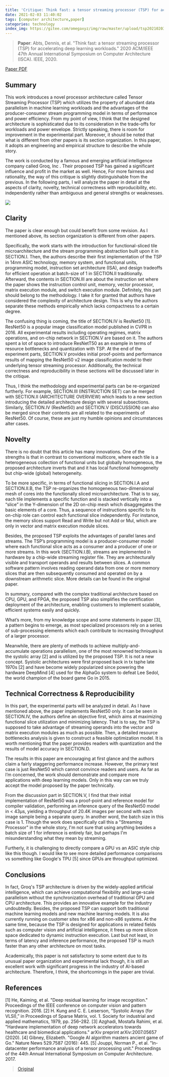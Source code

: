 ```yaml
---
title: 'Critique: Think fast: a tensor streaming processor (TSP) for accelerating deep learning workloads'
date: 2021-02-03 11:40:02
tags: [computer architecture,paper]
categories: technology
index_img: https://gitee.com/omegaxyz/img/raw/master/upload/tsp202102031138.jpg
---
```



> **Paper**: Abts, Dennis, et al. "Think fast: a tensor streaming processor (TSP) for accelerating deep learning workloads." 2020 ACM/IEEE 47th Annual International Symposium on Computer Architecture (ISCA). IEEE, 2020.

[Paper PDF](https://ieeexplore.ieee.org/document/9138986)

## Summary

This work introduces a novel processor architecture called Tensor Streaming Processor (TSP) which utilizes the property of abundant data parallelism in machine learning workloads and the advantages of the producer-consumer stream programming model in terms of performance and power efficiency. From my point of view, I think that the designed architecture is sophisticated due to its consideration in the trade-offs for workloads and power envelope. Strictly speaking, there is room for improvement in the experimental part. Moreover, it should be noted that what is different from other papers is its section organization. In this paper, it adopts an engineering and empirical structure to describe the whole story. 

The work is conducted by a famous and emerging artificial intelligence company called Groq, Inc . Their proposed TSP has gained a significant influence and profit in the market as well. Hence, For more fairness and rationality, the way of this critique is slightly distinguishable from the previous. In the following parts, I will analyze the paper in detail at the aspects of clarity, novelty, technical correctness with reproducibility, etc. independently rather than ambiguous and general strengths or weaknesses.

![](https://gitee.com/omegaxyz/img/raw/master/upload/tsp-one-chip202102031150.jpg)

## Clarity

The paper is clear enough but could benefit from some revision. As I mentioned above, its section organization is different from other papers. 

Specifically, the work starts with the introduction for functional-sliced tile microarchitecture and the stream programming abstraction built upon it in SECTION.I. Then, the authors describe their ﬁrst implementation of the TSP in 14nm ASIC technology, memory system, and functional units, programming model, instruction set architecture (ISA), and design tradeoffs for efﬁcient operation at batch-size of 1 in SECTION.II traditionally. Afterward, the contents in SECTION.III are about the instruction set where the paper shows the instruction control unit, memory, vector processor, matrix execution module, and switch execution module. Definitely, this part should belong to the methodology. I take it for granted that authors have considered the complexity of architecture design. This is why the authors separate these methods empirically which lacks compactness to a certain degree. 

The confusing thing is coming, the title of SECTION.IV is ResNet50 [1]. ResNet50 is a popular image classiﬁcation model published in CVPR in 2016. All experimental results including operating regimes, matrix operations, and on-chip network in SECTION.V are based on it. The authors spent a lot of space to introduce ResNetT50 as an example in terms of resource bottlenecks and quantization with TSP. At the end of the experiment parts, SECTION.V provides initial proof-points and performance results of mapping the ResNet50 v2 image classiﬁcation model to their underlying tensor streaming processor. Additionally, the technical correctness and reproducibility in these sections will be discussed later in the critique.

Thus, I think the methodology and experimental parts can be re-organized furtherly. For example, SECTION.III (INSTRUCTION SET) can be merged with SECTION.II (ARCHITECTURE OVERVIEW) which leads to a new section introducing the detailed architecture design with several subsections. Similarly, SECTION.IV (ResNet50) and SECTION.V (DISCUSSION) can also be merged since their contents are all related to the experiments of ResNet50. Of course, these are just my humble opinions and circumstances alter cases.

## Novelty

There is no doubt that this article has many innovations. One of the strengths is that in contrast to conventional multicore, where each tile is a heterogeneous collection of functional units but globally homogeneous, the proposed architecture inverts that and it has local functional homogeneity but chip-wide (global) heterogeneity.

To be more specific, in terms of functional slicing in SECTION.I.A and SECTION.II.B, the TSP re-organizes the homogeneous two-dimensional mesh of cores into the functionally sliced microarchitecture. That is to say, each tile implements a specific function and is stacked vertically into a “slice” in the Y-dimension of the 2D on-chip mesh which disaggregates the basic elements of a core. Thus, a sequence of instructions specific to its on-chip role can control each functional slice independently. For instance, the memory slices support Read and Write but not Add or Mul, which are only in vector and matrix execution module slices. 

Besides, the proposed TSP exploits the advantages of parallel lanes and streams. The TSP’s programming model is a producer-consumer model where each functional slice acts as a consumer and a producer of one or more streams. In this work (SECTION.I.B), streams are implemented in hardware by a chip-wide streaming register file. They are architecturally visible and transport operands and results between slices. A common software pattern involves reading operand data from one or more memory slices that are then subsequently consumed and operated on by a downstream arithmetic slice. More details can be found in the original paper.

In summary, compared with the complex traditional architecture based on CPU, GPU, and FPGA, the proposed TSP also simplifies the certification deployment of the architecture, enabling customers to implement scalable, efficient systems easily and quickly.

What’s more, from my knowledge scope and some statements in paper [3], a pattern begins to emerge, as most specialized processors rely on a series of sub-processing elements which each contribute to increasing throughput of a larger processor. 

Meanwhile, there are plenty of methods to achieve multiply-and-accumulate operations parallelism, one of the most renowned techniques is the systolic array [2] and is utilized by the proposed TSP. It is not a new concept. Systolic architectures were first proposed back in tx tsphe late 1970s [2] and have become widely popularized since powering the hardware DeepMind [4] used for the AlphaGo system to defeat Lee Sedol, the world champion of the board game Go in 2015. 

## Technical Correctness & Reproducibility

In this part, the experimental parts will be analyzed in detail. As I have mentioned above, the paper implements ResNet50 only. It can be seen in SECTION.IV, the authors define an objective first, which aims at maximizing functional slice utilization and minimizing latency. That is to say, the TSP is supposed to take advantage of streaming operands into the vector and matrix execution modules as much as possible. Then, a detailed resource bottlenecks analysis is given to construct a feasible optimization model. It is worth mentioning that the paper provides readers with quantization and the results of model accuracy in SECTION.D. 

The results in this paper are encouraging at first glance and the authors claim a fairly staggering performance increase. However, the primary test case is just ResNet50 which cannot convince readers and users. As far as I’m concerned, the work should demonstrate and compare more applications with deep learning models. Only in this way can we truly accept the model proposed by the paper technically.

From the discussion part in SECTION.V, I find that their initial implementation of ResNet50 was a proof-point and reference model for compiler validation, performing an inference query of the ResNet50 model in < 43μs, yielding a throughput of 20.4K images per second with each image sample being a separate query. In another word, the batch size in this case is 1. Though the work does specifically call this a "Streaming Processor" in the whole story, I'm not sure that using anything besides a batch size of 1 for inference is entirely fair, but perhaps I'm misunderstanding what they mean by streaming.

Furtherly, it is challenging to directly compare a GPU vs an ASIC style chip like this though. I would like to see more detailed performance comparisons vs something like Google's TPU [5] since GPUs are throughput optimized. 

## Conclusions

In fact, Groq's TSP architecture is driven by the widely-applied artificial intelligence, which can achieve computational flexibility and large-scale parallelism without the synchronization overhead of traditional GPU and CPU architecture. This provides an innovative example for the industry undoubtedly. Besides, the proposed TSP can support both traditional machine learning models and new machine learning models. It is also currently running on customer sites for x86 and non-x86 systems. At the same time, because the TSP is designed for applications in related fields such as computer vision and artificial intelligence, it frees up more silicon space dedicated to dynamic instruction execution. Last but not least, in terms of latency and inference performance, the proposed TSP is much faster than any other architecture on most tasks.

Academically, this paper is not satisfactory to some extent due to its unusual paper organization and experimental lack though, it is still an excellent work with significant progress in the industry of AI-based architecture. Therefore, I think, the shortcomings in the paper are trivial. 

## References

[1] He, Kaiming, et al. "Deep residual learning for image recognition." Proceedings of the IEEE conference on computer vision and pattern recognition. 2016.
[2] H. Kung and C. E. Leiserson, “Systolic Arrays (for VLSI),” in Proceedings of Sparse Matrix, vol. 1. Society for industrial and applied mathematics, 1979, pp. 256–282.
[3] Azghadi, Mostafa Rahimi, et al. "Hardware implementation of deep network accelerators towards healthcare and biomedical applications." arXiv preprint arXiv:2007.05657 (2020).
[4] Gibney, Elizabeth. "Google AI algorithm masters ancient game of Go." Nature News 529.7587 (2016): 445.
[5] Jouppi, Norman P., et al. "In-datacenter performance analysis of a tensor processing unit." Proceedings of the 44th Annual International Symposium on Computer Architecture. 2017.


> [Original](https://www.omegaxyz.com/2021/02/03/tsp/) 
